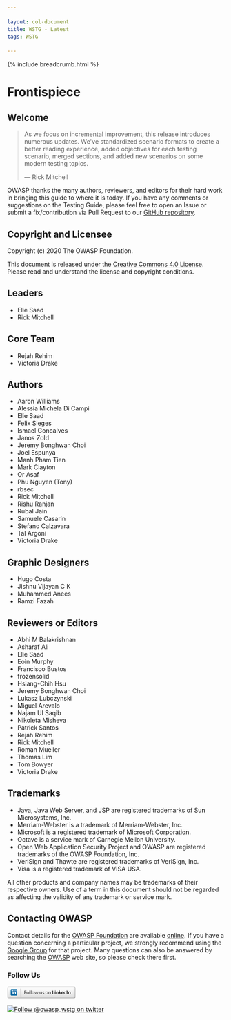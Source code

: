 ```yaml
---

layout: col-document
title: WSTG - Latest
tags: WSTG

---
```


{% include breadcrumb.html %}
# Frontispiece

## Welcome

> As we focus on incremental improvement, this release introduces numerous updates. We've standardized scenario formats to create a better reading experience, added objectives for each testing scenario, merged sections, and added new scenarios on some modern testing topics.
>
> — Rick Mitchell

OWASP thanks the many authors, reviewers, and editors for their hard work in bringing this guide to where it is today. If you have any comments or suggestions on the Testing Guide, please feel free to open an Issue or submit a fix/contribution via Pull Request to our [GitHub repository](https://github.com/OWASP/wstg/).

## Copyright and Licensee

Copyright (c) 2020 The OWASP Foundation.

This document is released under the [Creative Commons 4.0 License](https://creativecommons.org/licenses/by-sa/4.0/). Please read and understand the license and copyright conditions.

## Leaders

- Elie Saad
- Rick Mitchell

## Core Team

- Rejah Rehim
- Victoria Drake

## Authors

- Aaron Williams
- Alessia Michela Di Campi
- Elie Saad
- Felix Sieges
- Ismael Goncalves
- Janos Zold
- Jeremy Bonghwan Choi
- Joel Espunya
- Manh Pham Tien
- Mark Clayton
- Or Asaf
- Phu Nguyen (Tony)
- rbsec
- Rick Mitchell
- Rishu Ranjan
- Rubal Jain
- Samuele Casarin
- Stefano Calzavara
- Tal Argoni
- Victoria Drake

## Graphic Designers

- Hugo Costa
- Jishnu Vijayan C K
- Muhammed Anees
- Ramzi Fazah

## Reviewers or Editors

- Abhi M Balakrishnan
- Asharaf Ali
- Elie Saad
- Eoin Murphy
- Francisco Bustos
- frozensolid
- Hsiang-Chih Hsu
- Jeremy Bonghwan Choi
- Lukasz Lubczynski
- Miguel Arevalo
- Najam Ul Saqib
- Nikoleta Misheva
- Patrick Santos
- Rejah Rehim
- Rick Mitchell
- Roman Mueller
- Thomas Lim
- Tom Bowyer
- Victoria Drake

## Trademarks

- Java, Java Web Server, and JSP are registered trademarks of Sun Microsystems, Inc.
- Merriam-Webster is a trademark of Merriam-Webster, Inc.
- Microsoft is a registered trademark of Microsoft Corporation.
- Octave is a service mark of Carnegie Mellon University.
- Open Web Application Security Project and OWASP are registered trademarks of the OWASP Foundation, Inc.
- VeriSign and Thawte are registered trademarks of VeriSign, Inc.
- Visa is a registered trademark of VISA USA.

All other products and company names may be trademarks of their respective owners. Use of a term in this document should not be regarded as affecting the validity of any trademark or service mark.

## Contacting OWASP

Contact details for the [OWASP Foundation](https://owasp.org/) are available [online](https://owasp.org/contact/). If you have a question concerning a particular project, we strongly recommend using the [Google Group](https://groups.google.com/a/owasp.org/forum/) for that project. Many questions can also be answered by searching the [OWASP](https://owasp.org/) web site, so please check there first.

### Follow Us

[![Follow OWASP on LinkedIn](images/follow_badge.png)](https://www.linkedin.com/company/owasp/)

[![Follow @owasp_wstg on twitter](https://img.shields.io/twitter/follow/owasp_wstg?style=social)](https://twitter.com/owasp_wstg)
